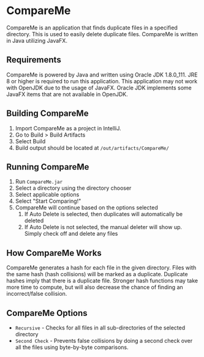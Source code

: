 # CompareMe
CompareMe is an application that finds duplicate files in a specified directory. This is used to easily delete duplicate files. CompareMe is written in Java utilizing JavaFX. 

## Requirements
CompareMe is powered by Java and written using Oracle JDK 1.8.0_111. JRE 8 or higher is required to run this application. This application may not work with OpenJDK due to the usage of JavaFX. Oracle JDK implements some JavaFX items that are not available in OpenJDK.
 
## Building CompareMe
 1. Import CompareMe as a project in IntelliJ.
 2. Go to Build > Build Artifacts
 3. Select Build
 4. Build output should be located at `/out/artifacts/CompareMe/`
 
## Running CompareMe
 1. Run `CompareMe.jar`
 2. Select a directory using the directory chooser
 3. Select applicable options
 4. Select "Start Comparing!"
 5. CompareMe will continue based on the options selected
    1. If Auto Delete is selected, then duplicates will automatically be deleted
    2. If Auto Delete is not selected, the manual deleter will show up. Simply check off and delete any files
    
## How CompareMe Works
CompareMe generates a hash for each file in the given directory. Files with the same hash (hash collisions) will be marked as a duplicate. Duplicate hashes imply that there is a duplicate file. Stronger hash functions may take more time to compute, but will also decrease the chance of finding an incorrect/false collision.

## CompareMe Options
 * `Recursive` - Checks for all files in all sub-directories of the selected directory
 * `Second Check` - Prevents false collisions by doing a second check over all the files using byte-by-byte comparisons.